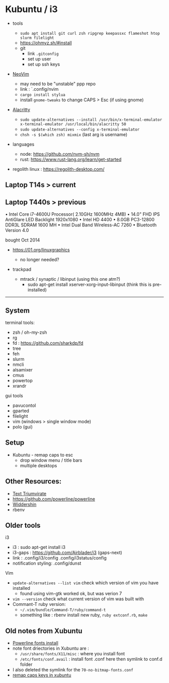 # Kubuntu / i3

- tools
  - `sudo apt install git curl zsh ripgrep keepassxc flameshot htop slurm filelight`
  - https://ohmyz.sh/#install
  - git
    - link `.gitconfig`
    - set up user
    - set up ssh keys

- [NeoVim](https://github.com/neovim/neovim)
  - may need to be "unstable" ppp repo
  - link : `.config/nvim
  - `cargo install stylua`
  - install `gnome-tweaks` to change CAPS > Esc (if using gnome)

- [Alacritty](https://alacritty.org/)
  - `sudo update-alternatives --install /usr/bin/x-terminal-emulator x-terminal-emulator /usr/local/bin/alacritty 50`
  - `sudo update-alternatives --config x-terminal-emulator`
  - `chsh -s $(which zsh) mixmix` (last arg is username)

- languages
  - node: https://github.com/nvm-sh/nvm
  - rust: https://www.rust-lang.org/learn/get-started

- regolith linux : https://regolith-desktop.com/


## Laptop T14s > current

## Laptop T440s > previous

• Intel Core i7-4600U Processor( 2.10GHz 1600MHz 4MB)
• 14.0" FHD IPS AntiGlare LED Backlight 1920x1080
• Intel HD 4400
• 8.0GB PC3-12800 DDR3L SDRAM 1600 MH
• Intel Dual Band Wireless-AC 7260
• Bluetooth Version 4.0

bought Oct 2014

- https://01.org/linuxgraphics
  - no longer needed?


- trackpad
  - mtrack / synaptic / libinput (using this one atm?)
    - sudo apt-get install xserver-xorg-input-libinput (think this is pre-installed)
---

## System

terminal tools:
  - zsh / oh-my-zsh
  - rg
  - fd : https://github.com/sharkdp/fd
  - tree
  - feh
  - slurm
  - nmcli
  - alsamixer
  - cmus
  - powertop
  - xrandr

gui tools
  - pavucontol
  - gparted
  - filelight
  - vim (windows > single window mode)
  - polo (gui)

## Setup

- Kubuntu - remap caps to esc
  - drop window menu / title bars
  - multiple desktops


## Other Resources:

- [Text Triumvirate](http://www.drbunsen.org/the-text-triumvirate/)
- https://github.com/powerline/powerline
- [Widdershin](https://github.com/Widdershin/dotfiles)
- rbenv

## Older tools

i3
  - i3 : sudo apt-get install i3
  - i3-gaps : https://github.com/Airblader/i3 (gaps-next)
  - link : .config/i3/config .config/i3status/config
  - notification styling: .config/dunst


Vim
  - `update-alternatives --list vim` check which version of vim you have installed
    - found using vim-gtk worked ok, but was verion 7
  - `vim --version` check what current version of vim was built with
  - Commant-T ruby version:
    - `~/.vim/bundle/Command-T/ruby/command-t`
    - something like : rbenv install new ruby, `ruby extconf.rb`, `make`

## Old notes from Xubuntu

  - [Powerline fonts install](https://powerline.readthedocs.org/en/latest/installation/linux.html#fontconfig)
  - note font driectories in Xubuntu are :
    - `/usr/share/fonts/X11/misc` : where you install font
    - `/etc/fonts/conf.avail` : install font .conf here then symlink to conf.d folder
  - I also deleted the symlink for the `70-no-bitmap-fonts.conf`
  - [remap caps keys  in xubuntu](http://askubuntu.com/questions/149971/how-do-you-remap-a-key-to-the-caps-lock-key-in-xubuntu)
